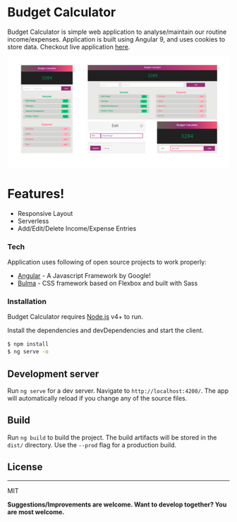 # Budget Calculator

Budget Calculator is simple web application to analyse/maintain our routine income/expenses. Application is built using Angular 9, and uses cookies to store data. Checkout live application [here](https://sranmanpreet.github.io/budget_calculator_live).

![Application Screenshot](https://github.com/sranmanpreet/budget-calculator/blob/master/src/assets/BudgetCalculator.png?raw=true)

# Features!
  - Responsive Layout
  - Serverless
  - Add/Edit/Delete Income/Expense Entries

### Tech
Application uses following of open source projects to work properly:

* [Angular] - A Javascript Framework by Google!
* [Bulma] - CSS framework based on Flexbox and built with Sass

### Installation

Budget Calculator requires [Node.js](https://nodejs.org/) v4+ to run.

Install the dependencies and devDependencies and start the client.

```sh
$ npm install
$ ng serve -o
```

## Development server

Run `ng serve` for a dev server. Navigate to `http://localhost:4200/`. The app will automatically reload if you change any of the source files.

## Build

Run `ng build` to build the project. The build artifacts will be stored in the `dist/` directory. Use the `--prod` flag for a production build.

## License
----

MIT


**Suggestions/Improvements are welcome. Want to develop together? You are most welcome.**

[//]: # (These are reference links used in the body of this note and get stripped out when the markdown processor does its job. There is no need to format nicely because it shouldn't be seen. Thanks SO - http://stackoverflow.com/questions/4823468/store-comments-in-markdown-syntax)


   [Angular]: <https://angular.io/>
   [git-repo-url]: <https://github.com/joemccann/dillinger.git>
   [john gruber]: <http://daringfireball.net>
   [df1]: <http://daringfireball.net/projects/markdown/>
   [markdown-it]: <https://github.com/markdown-it/markdown-it>
   [Ace Editor]: <http://ace.ajax.org>
   [node.js]: <http://nodejs.org>
   [Twitter Bootstrap]: <http://twitter.github.com/bootstrap/>
   [jQuery]: <http://jquery.com>
   [@tjholowaychuk]: <http://twitter.com/tjholowaychuk>
   [express]: <http://expressjs.com>
   [AngularJS]: <http://angularjs.org>
   [Bulma]: <https://bulma.io/>

   [PlDb]: <https://github.com/joemccann/dillinger/tree/master/plugins/dropbox/README.md>
   [PlGh]: <https://github.com/joemccann/dillinger/tree/master/plugins/github/README.md>
   [PlGd]: <https://github.com/joemccann/dillinger/tree/master/plugins/googledrive/README.md>
   [PlOd]: <https://github.com/joemccann/dillinger/tree/master/plugins/onedrive/README.md>
   [PlMe]: <https://github.com/joemccann/dillinger/tree/master/plugins/medium/README.md>
   [PlGa]: <https://github.com/RahulHP/dillinger/blob/master/plugins/googleanalytics/README.md>
